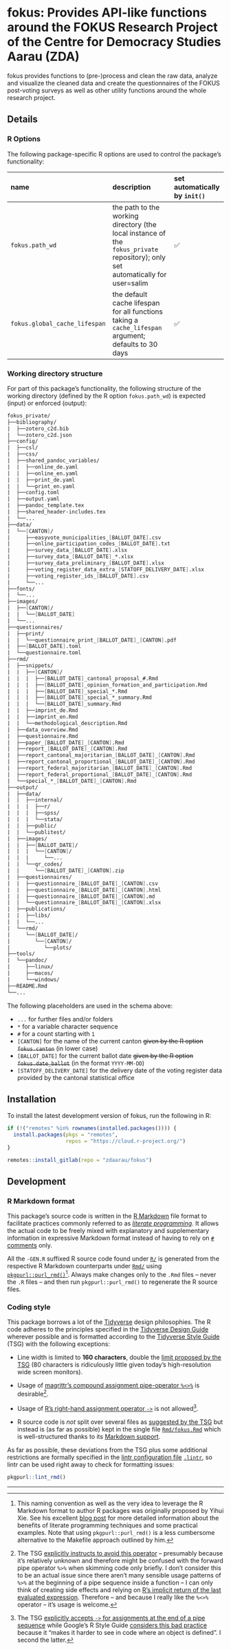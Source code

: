 # fokus: Provides API-like functions around the FOKUS Research Project of the Centre for Democracy Studies Aarau (ZDA)

fokus provides functions to (pre-)process and clean the raw data, analyze and visualize the cleaned data and create the questionnaires of the FOKUS post-voting surveys as well as other utility functions around the whole research project.

## Details

### R Options

The following package-specific R options are used to control the package’s functionality:

| **name**                      | **description**                                                                                                                 | **set automatically by `init()`** |
|:------------------------------|:--------------------------------------------------------------------------------------------------------------------------------|:----------------------------------|
| `fokus.path_wd`               | the path to the working directory (the local instance of the `fokus_private` repository); only set automatically for user=salim | ✅                                 |
| `fokus.global_cache_lifespan` | the default cache lifespan for all functions taking a `cache_lifespan` argument; defaults to 30 days                            | ✅                                 |

### Working directory structure

For part of this package’s functionality, the following structure of the working directory (defined by the R option `fokus.path_wd`) is expected (input) or enforced (output):

``` fs
fokus_private/
├──bibliography/
|  ├──zotero_c2d.bib
|  └──zotero_c2d.json
├──config/
|  ├──csl/
|  ├──css/
|  ├──shared_pandoc_variables/
|  |  ├──online_de.yaml
|  |  ├──online_en.yaml
|  |  ├──print_de.yaml
|  |  └──print_en.yaml
|  ├──config.toml
|  ├──output.yaml
|  ├──pandoc_template.tex
|  ├──shared_header-includes.tex
|  └──...
├──data/
|  └──[CANTON]/
|     ├──easyvote_municipalities_[BALLOT_DATE].csv
|     ├──online_participation_codes_[BALLOT_DATE].txt
|     ├──survey_data_[BALLOT_DATE].xlsx
|     ├──survey_data_[BALLOT_DATE]_*.xlsx
|     ├──survey_data_preliminary_[BALLOT_DATE].xlsx
|     ├──voting_register_data_extra_[STATOFF_DELIVERY_DATE].xlsx
|     ├──voting_register_ids_[BALLOT_DATE].csv
|     └──...
├──fonts/
|  └──...
├──images/
|  ├──[CANTON]/
|  |  └──[BALLOT_DATE]
|  └──...
├──questionnaires/
|  ├──print/
|  |  └──questionnaire_print_[BALLOT_DATE]_[CANTON].pdf
|  ├──[BALLOT_DATE].toml
|  └──questionnaire.toml
├──rmd/
|  ├──snippets/
|  |  ├──[CANTON]/
|  |  |  ├──[BALLOT_DATE]_cantonal_proposal_#.Rmd
|  |  |  ├──[BALLOT_DATE]_opinion_formation_and_participation.Rmd
|  |  |  ├──[BALLOT_DATE]_special_*.Rmd
|  |  |  ├──[BALLOT_DATE]_special_*_summary.Rmd
|  |  |  └──[BALLOT_DATE]_summary.Rmd
|  |  ├──imprint_de.Rmd
|  |  ├──imprint_en.Rmd
|  |  └──methodological_description.Rmd
|  ├──data_overview.Rmd
|  ├──questionnaire.Rmd
|  ├──paper_[BALLOT_DATE]_[CANTON].Rmd
|  ├──report_[BALLOT_DATE]_[CANTON].Rmd
|  ├──report_cantonal_majoritarian_[BALLOT_DATE]_[CANTON].Rmd
|  ├──report_cantonal_proportional_[BALLOT_DATE]_[CANTON].Rmd
|  ├──report_federal_majoritarian_[BALLOT_DATE]_[CANTON].Rmd
|  ├──report_federal_proportional_[BALLOT_DATE]_[CANTON].Rmd
|  └──special_*_[BALLOT_DATE]_[CANTON].Rmd
├──output/
|  ├──data/
|  |  ├──internal/
|  |  |  ├──r/
|  |  |  ├──spss/
|  |  |  └──stata/
|  |  ├──public/
|  |  └──publitest/
|  ├──images/
|  |  ├──[BALLOT_DATE]/
|  |  |  └──[CANTON]/
|  |  |     └──...
|  |  └──qr_codes/
|  |     └──[BALLOT_DATE]_[CANTON].zip
|  ├──questionnaires/
|  |  ├──questionnaire_[BALLOT_DATE]_[CANTON].csv
|  |  ├──questionnaire_[BALLOT_DATE]_[CANTON].html
|  |  ├──questionnaire_[BALLOT_DATE]_[CANTON].md
|  |  └──questionnaire_[BALLOT_DATE]_[CANTON].xlsx
|  ├──publications/
|  |  ├──libs/
|  |  └──...
|  └──rmd/
|     └──[BALLOT_DATE]/
|        └──[CANTON]/
|           └──plots/
├──tools/
|  └──pandoc/
|     ├──linux/
|     ├──macos/
|     └──windows/
├──README.Rmd
└──...
```

The following placeholders are used in the schema above:

-   `...` for further files and/or folders
-   `*` for a variable character sequence
-   `#` for a count starting with `1`
-   `[CANTON]` for the name of the current canton ~~given by the R option `fokus.canton`~~ (in lower case)
-   `[BALLOT_DATE]` for the current ballot date ~~given by the R option `fokus.date_ballot`~~ (in the format `YYYY-MM-DD`)
-   `[STATOFF_DELIVERY_DATE]` for the delivery date of the voting register data provided by the cantonal statistical office

## Installation

To install the latest development version of fokus, run the following in R:

``` r
if (!("remotes" %in% rownames(installed.packages()))) {
  install.packages(pkgs = "remotes",
                   repos = "https://cloud.r-project.org/")
}

remotes::install_gitlab(repo = "zdaarau/fokus")
```

## Development

### R Markdown format

This package’s source code is written in the [R Markdown](https://rmarkdown.rstudio.com/) file format to facilitate practices commonly referred to as [*literate programming*](https://en.wikipedia.org/wiki/Literate_programming). It allows the actual code to be freely mixed with explanatory and supplementary information in expressive Markdown format instead of having to rely on [`#` comments](https://cran.r-project.org/doc/manuals/r-release/R-lang.html#Comments) only.

All the `-GEN.R` suffixed R source code found under [`R/`](R/) is generated from the respective R Markdown counterparts under [`Rmd/`](Rmd/) using [`pkgpurl::purl_rmd()`](https://gitlab.com/salim_b/r/pkgs/pkgpurl/)[^1]. Always make changes only to the `.Rmd` files – never the `.R` files – and then run `pkgpurl::purl_rmd()` to regenerate the R source files.

### Coding style

This package borrows a lot of the [Tidyverse](https://www.tidyverse.org/) design philosophies. The R code adheres to the principles specified in the [Tidyverse Design Guide](https://principles.tidyverse.org/) wherever possible and is formatted according to the [Tidyverse Style Guide](https://style.tidyverse.org/) (TSG) with the following exceptions:

-   Line width is limited to **160 characters**, double the [limit proposed by the TSG](https://style.tidyverse.org/syntax.html#long-lines) (80 characters is ridiculously little given today’s high-resolution wide screen monitors).

-   Usage of [magrittr’s compound assignment pipe-operator `%<>%`](https://magrittr.tidyverse.org/reference/compound.html) is desirable[^2].

-   Usage of [R’s right-hand assignment operator `->`](https://rdrr.io/r/base/assignOps.html) is not allowed[^3].

-   R source code is *not* split over several files as [suggested by the TSG](https://style.tidyverse.org/package-files.html) but instead is (as far as possible) kept in the single file [`Rmd/fokus.Rmd`](Rmd/fokus.Rmd) which is well-structured thanks to its [Markdown support](#r-markdown-format).

As far as possible, these deviations from the TSG plus some additional restrictions are formally specified in the [lintr configuration file](https://github.com/jimhester/lintr#project-configuration) [`.lintr`](.lintr), so lintr can be used right away to check for formatting issues:

``` r
pkgpurl::lint_rmd()
```

---------------------------------------------------------------------------------------------------------------------------------------------------------------------------------------------------------------------------------------------------------------------------------------------------------------------------------------------------------------------------------------------------------------------------------------------------------------------------------------------------------------------------------------------------------------------------------------------------------------------------------------------------------------------------------------------------------------------------------------------------------------------------------------------------------------------------------------------------------------------------------------------------------------------------------------------------------------------------------------------------------------------------------------------------------------------------------------------------------------------------------------------------------------------------------------------------------------------------------------------------------------------------------------------------------------------------------------------------------------------------------------------------------------------------------------------------------------------------------------------------------------------------------------------------------------------------------------------------------------------------------------------------------------------------------------------------------------------------------------------------------------------------------------------------------------------------------------------------------------------------------------------------------------------------------------------------------------------------------------------------------------------------------------------------------------------------------------------------------------------------------------------------------------------------------------------------------------------------------------------------------------------------------------------------------------------------------------------------------------------------------------------------------------------------------------------------------------------------------------------------------------------------------------------------------------------------------------------------------------------------------------------------------------------------------------------------------------------------------------------------------------------------------------------------------------------------------------------------------------------------------------------------------------------------------------------------------------------------------------------------------------------------------------------------------------------------------------------------------------------------------------------------------------------------------------------------------------------------------------------------------------------------------------------------------------------------------------------------------------------------------------------------------------------------------------------------------------------------------------------------------------------------------------------------------------------------------------------------------------------------------------------------------------------------------------------------------------------------------------------------------------------------------------------------------------------------------------------------------------------------------------------------------------------------------------------------------------------------------------------------------------------------------------------------------------------------------------------------------------------------------------------------------------------------------------------------------------------------------------------------------------------------------------------------------------------------------------------------------------------------------------------------------------------------------------------------------------------------------------------------------------------------------------------------------------------------------------------------------------------------------------------------------------------------------------------------------------------------------------------------------------------------------------------------------------------------------------------------------------------------------------------------------------------------------------------------------------------------------------------------------------------------------------------------------------------------------------------------------------------------------------------------------------------------------------------------------------------------------------------------------------------------------------------------------------------------------------------------------------------------------------------------------------------------------------------------------------------------------------------------------------------------------------------------------------------------------------------------------------------------------------------------------------------------------------------------------------------------------------------------------------------------------------------------------------------------------------------------------------------------------------------------------------------------------------------------------------------------------------------------------------------------------------------------------------------------------------------------------------------------------------------------------------------------------------------------------------------------------------------------------------------------------------------------------------------------------------------------------------------------------------------------------------------------------------------------------------------------------------------------------------------------------------------------------------------------------------------------------------------------------------------------------------------------------------------------------------------------------------------------------------------------------------------------------------------------------------------------------------------------------------------------------------------------------------------------------------------------------------------------------------------------------------------------------------------------------------------------------------------------------------------------------------------------------------------------------------------------------------------------------------------------------------------------------------------------------------------------------------------------------------------------------------------------------------------------------------------------------------------------------------------------------------------------------------------------------------------------------------------------------------------------------------------------------------------------------------------------------------------------------------------------------------------------------------------------------------------------------------------------------------------------------------------------------------------------------------------------------------------------------------------------------------------------------------------------------------------------------------------------------------------------------------------------------------------------------------------------------------------------------------------------------------------------------------------------------------------------------------------------------------------------------------------------------------------------------------------------------------------------------------------------------------------------------------------------------------------------------------------------------------------------------------------------------------------------------------------------------------------------------------------------------------------------------------------------------------------------------------------------------------------------------------------------------------------------------------------------------------------------------------------------------------------------------------------------------------------------------------------------------------------------------------------------------------------------------------------------------------------------------------------------------------------------------------------------------------------------------------------------------------------------------------------------------------------------------------------------------------------------------------------------------------------------------------------------------------------------------------------------------------------------------------------------------------------------------------------------------------------------------------------------------------------------------------------------------------------------------------------------------------------------------------------------------------------------------------------------------------------------------------------------------------------------------------------------------------------------------------------------------------------------------------------------------------------------------------------------------------------------------------------------------------------------------------------------------------------------------------------------------------------------------------

[^1]: This naming convention as well as the very idea to leverage the R Markdown format to author R packages was originally proposed by Yihui Xie. See his excellent [blog post](https://yihui.name/rlp/) for more detailed information about the benefits of literate programming techniques and some practical examples. Note that using `pkgpurl::purl_rmd()` is a less cumbersome alternative to the Makefile approach outlined by him.

[^2]: The TSG [explicitly instructs to avoid this operator](https://style.tidyverse.org/pipes.html#assignment-1) – presumably because it’s relatively unknown and therefore might be confused with the forward pipe operator `%>%` when skimming code only briefly. I don’t consider this to be an actual issue since there aren’t many sensible usage patterns of `%>%` at the beginning of a pipe sequence inside a function – I can only think of creating side effects and relying on [R’s implicit return of the last evaluated expression](https://rdrr.io/r/base/function.html). Therefore – and because I really like the `%<>%` operator – it’s usage is welcome.

[^3]: The TSG [explicitly accepts `->` for assignments at the end of a pipe sequence](https://style.tidyverse.org/pipes.html#assignment-1) while Google’s R Style Guide [considers this bad practice](https://google.github.io/styleguide/Rguide.html#right-hand-assignment) because it “makes it harder to see in code where an object is defined”. I second the latter.
